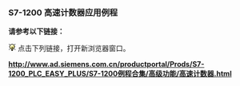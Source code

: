 ### S7-1200 高速计数器应用例程

**请参考以下链接：**

![](images/3.gif) 点击下列链接，打开新浏览器窗口。

**<http://www.ad.siemens.com.cn/productportal/Prods/S7-1200_PLC_EASY_PLUS/S7-1200例程合集/高级功能/高速计数器.html>**
